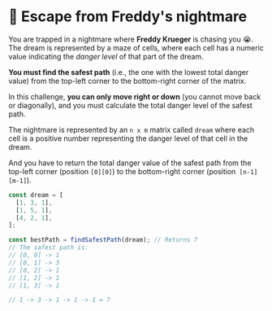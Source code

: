 # 🛌 Escape from Freddy's nightmare

You are trapped in a nightmare where **Freddy Krueger** is chasing you 😭. The dream is represented by a maze of cells, where each cell has a numeric value indicating the _danger level_ of that part of the dream.

**You must find the safest path** (i.e., the one with the lowest total danger value) from the top-left corner to the bottom-right corner of the matrix.

In this challenge, **you can only move right or down** (you cannot move back or diagonally), and you must calculate the total danger level of the safest path.

The nightmare is represented by an `n x m` matrix called `dream` where each cell is a positive number representing the danger level of that cell in the dream.

And you have to return the total danger value of the safest path from the top-left corner (position `[0][0]`) to the bottom-right corner (position` [n-1][m-1]`).

```javascript
const dream = [
  [1, 3, 1],
  [1, 5, 1],
  [4, 2, 1],
];

const bestPath = findSafestPath(dream); // Returns 7
// The safest path is:
// [0, 0] -> 1
// [0, 1] -> 3
// [0, 2] -> 1
// [1, 2] -> 1
// [1, 3] -> 1

// 1 -> 3 -> 1 -> 1 -> 1 = 7
```
